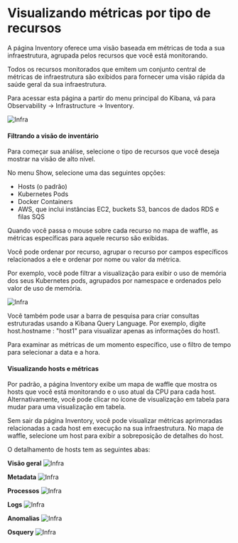 # Visualizando métricas por tipo de recursos
A página Inventory oferece uma visão baseada em métricas de toda a sua infraestrutura, agrupada pelos recursos que você está monitorando. 

Todos os recursos monitorados que emitem um conjunto central de métricas de infraestrutura são exibidos para fornecer uma visão rápida da saúde geral da sua infraestrutura.

Para acessar esta página a partir do menu principal do Kibana, vá para Observability → Infrastructure → Inventory.

![Infra](https://www.elastic.co/guide/en/observability/current/images/metrics-app.png)

#### Filtrando a visão de inventário
Para começar sua análise, selecione o tipo de recursos que você deseja mostrar na visão de alto nível. 

No menu Show, selecione uma das seguintes opções:

- Hosts (o padrão)
- Kubernetes Pods
- Docker Containers
- AWS, que inclui instâncias EC2, buckets S3, bancos de dados RDS e filas SQS

Quando você passa o mouse sobre cada recurso no mapa de waffle, as métricas específicas para aquele recurso são exibidas.

Você pode ordenar por recurso, agrupar o recurso por campos específicos relacionados a ele e ordenar por nome ou valor da métrica. 

Por exemplo, você pode filtrar a visualização para exibir o uso de memória dos seus Kubernetes pods, agrupados por namespace e ordenados pelo valor de uso de memória.

![Infra](https://www.elastic.co/guide/en/observability/current/images/kubernetes-filter.png)

Você também pode usar a barra de pesquisa para criar consultas estruturadas usando a Kibana Query Language. Por exemplo, digite host.hostname : "host1" para visualizar apenas as informações do host1.

Para examinar as métricas de um momento específico, use o filtro de tempo para selecionar a data e a hora.

#### Visualizando hosts e métricas
Por padrão, a página Inventory exibe um mapa de waffle que mostra os hosts que você está monitorando e o uso atual da CPU para cada host. Alternativamente, você pode clicar no ícone de visualização em tabela para mudar para uma visualização em tabela.

Sem sair da página Inventory, você pode visualizar métricas aprimoradas relacionadas a cada host em execução na sua infraestrutura. No mapa de waffle, selecione um host para exibir a sobreposição de detalhes do host.

O detalhamento de hosts tem as seguintes abas:

**Visão geral**
![Infra](https://www.elastic.co/guide/en/observability/current/images/metrics-overlay.png)

**Metadata**
![Infra](https://www.elastic.co/guide/en/observability/current/images/metadata-overlay.png)

**Processos**
![Infra](https://www.elastic.co/guide/en/observability/current/images/processes-overlay.png)

**Logs**
![Infra](https://www.elastic.co/guide/en/observability/current/images/logs-overlay.png)

**Anomalias**
![Infra](https://www.elastic.co/guide/en/observability/current/images/anomalies-overlay.png)

**Osquery**
![Infra](https://www.elastic.co/guide/en/observability/current/images/osquery-overlay.png)